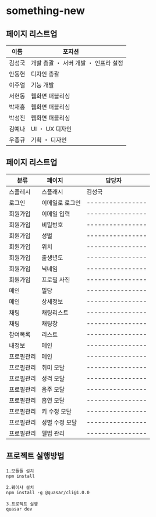# something-new


## 페이지 리스트업

| 이름 | 포지션        | 
| ------- | ----------------------- |
| 김성국 | 개발 총괄 ・ 서버 개발 ・ 인프라 설정 |
| 안동현 | 디자인 총괄 |
| 이주열 | 기능 개발  |
| 서현동 | 웹화면 퍼블리싱 |
| 박재홍 | 웹화면 퍼블리싱 |
| 박성진 | 웹화면 퍼블리싱 |
| 김예나 | UI ・ UX 디자인 |
| 우종규 | 기획 ・ 디자인 |

## 페이지 리스트업

| 분류 | 페이지        | 담당자      |
| ------- | ----------------------- | ---------------- |
| 스플레시 | 스플래시  | 김성국 |
| 로그인 | 이메일로 로그인 | ---------------- |
| 회원가입 | 이메일 입력 | ---------------- |
| 회원가입 | 비밀번호 | ---------------- |
| 회원가입 | 성별 | ---------------- |
| 회원가입 | 위치 | ---------------- |
| 회원가입 | 출생년도 | ---------------- |
| 회원가입 | 닉네임 | ---------------- |
| 회원가입 | 프로필 사진 | ---------------- |
| 메인 | 밀당	 | ---------------- |
| 메인 | 상세정보	 | ---------------- |
| 채팅 | 채팅리스트	 | ---------------- |
| 채팅 | 채팅창	 | ---------------- |
| 참여목록 | 리스트	 | ---------------- |
| 내정보 | 메인 | ---------------- |
| 프로필관리 | 메인 | ---------------- |
| 프로필관리 | 취미 모달 | ---------------- |
| 프로필관리 | 성격 모달 | ---------------- |
| 프로필관리 | 음주 모달 | ---------------- |
| 프로필관리 | 흡연 모달 | ---------------- |
| 프로필관리 | 키 수정 모달 | ---------------- |
| 프로필관리 | 성별 수정 모달 | ---------------- |
| 프로필관리 | 앨범 관리 | ---------------- |


## 프로젝트 실행방법
```
1.모듈들 설치
npm install

2.퀘이샤 설치
npm install -g @quasar/cli@1.0.0

3.프로젝트 실행
quasar dev
```
